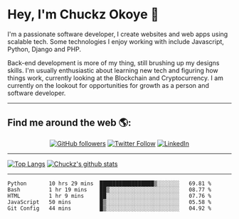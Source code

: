 # Hey, I'm Chuckz Okoye 👑


I'm a passionate software developer, I create websites and web apps using scalable tech. Some technologies I enjoy working with include Javascript, Python, Django and PHP.

Back-end development is more of my thing, still brushing up my designs skills. I'm usually enthusiastic about learning new tech and figuring how things work, currently looking at the Blockchain and Cryptocurrency.
I am currently on the lookout for opportunities for growth as a person and software developer.

-----

## Find me around the web 🌎:
<p align="center">
    <a href="https://github.com/tricelex"><img alt="GitHub followers" src="https://img.shields.io/github/followers/tricelex?style=social"></a>
	<a href="https://twitter.com/chuckzokoye"><img alt="Twitter Follow" src="https://img.shields.io/twitter/follow/chuckzokoye?style=social"></a>
	<a href="https://www.linkedin.com/in/chuckzokoye"><img src="https://img.shields.io/badge/LinkedIn--_.svg?style=social&logo=linkedin" alt="LinkedIn"></a>
</p>

-----
[![Top Langs](https://github-readme-stats.vercel.app/api/top-langs/?username=tricelex)](https://github.com/anuraghazra/github-readme-stats)   [![Chuckz's github stats](https://github-readme-stats.vercel.app/api?username=tricelex&count_private=true&show_icons=true&theme=shades-of-purple)](https://github.com/anuraghazra/github-readme-stats)





-----

<!--START_SECTION:waka-->
```text
Python       10 hrs 29 mins  █████████████████▒░░░░░░░   69.81 % 
Bash         1 hr 19 mins    ██▒░░░░░░░░░░░░░░░░░░░░░░   08.77 % 
HTML         1 hr 9 mins     ██░░░░░░░░░░░░░░░░░░░░░░░   07.76 % 
JavaScript   50 mins         █▒░░░░░░░░░░░░░░░░░░░░░░░   05.58 % 
Git Config   44 mins         █▒░░░░░░░░░░░░░░░░░░░░░░░   04.92 % 
```
<!--END_SECTION:waka-->